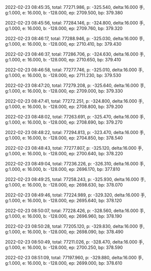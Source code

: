 2022-02-23 08:45:35, total: 77271.986, p: -325.540, delta:16.000 手, g:1.000, e: 16.000, b: -128.000, ep: 2709.500, bp: 379.380

2022-02-23 08:45:56, total: 77284.146, p: -324.800, delta:16.000 手, g:1.000, e: 16.000, b: -128.000, ep: 2709.760, bp: 379.320

2022-02-23 08:46:17, total: 77288.946, p: -325.030, delta:16.000 手, g:1.000, e: 16.000, b: -128.000, ep: 2710.410, bp: 379.430

2022-02-23 08:46:37, total: 77286.706, p: -324.630, delta:16.000 手, g:1.000, e: 16.000, b: -128.000, ep: 2710.650, bp: 379.410

2022-02-23 08:46:58, total: 77277.746, p: -325.010, delta:16.000 手, g:1.000, e: 16.000, b: -128.000, ep: 2711.230, bp: 379.530

2022-02-23 08:47:20, total: 77279.208, p: -325.640, delta:16.000 手, g:1.000, e: 16.000, b: -128.000, ep: 2709.000, bp: 379.330

2022-02-23 08:47:41, total: 77272.251, p: -324.800, delta:16.000 手, g:1.000, e: 16.000, b: -128.000, ep: 2708.800, bp: 379.200

2022-02-23 08:48:02, total: 77263.691, p: -325.470, delta:16.000 手, g:1.000, e: 16.000, b: -128.000, ep: 2708.690, bp: 379.270

2022-02-23 08:48:22, total: 77294.813, p: -323.470, delta:16.000 手, g:1.000, e: 16.000, b: -128.000, ep: 2704.850, bp: 378.540

2022-02-23 08:48:43, total: 77277.807, p: -325.120, delta:16.000 手, g:1.000, e: 16.000, b: -128.000, ep: 2700.640, bp: 378.220

2022-02-23 08:49:04, total: 77236.226, p: -326.310, delta:16.000 手, g:1.000, e: 16.000, b: -128.000, ep: 2696.170, bp: 377.810

2022-02-23 08:49:25, total: 77258.243, p: -325.930, delta:16.000 手, g:1.000, e: 16.000, b: -128.000, ep: 2698.630, bp: 378.070

2022-02-23 08:49:46, total: 77224.989, p: -329.320, delta:16.000 手, g:1.000, e: 16.000, b: -128.000, ep: 2695.640, bp: 378.120

2022-02-23 08:50:07, total: 77228.426, p: -328.560, delta:16.000 手, g:1.000, e: 16.000, b: -128.000, ep: 2696.960, bp: 378.190

2022-02-23 08:50:28, total: 77205.120, p: -329.830, delta:16.000 手, g:1.000, e: 16.000, b: -128.000, ep: 2698.090, bp: 378.490

2022-02-23 08:50:49, total: 77211.026, p: -328.470, delta:16.000 手, g:1.000, e: 16.000, b: -128.000, ep: 2700.250, bp: 378.590

2022-02-23 08:51:09, total: 77197.960, p: -329.880, delta:16.000 手, g:1.000, e: 16.000, b: -128.000, ep: 2699.000, bp: 378.610